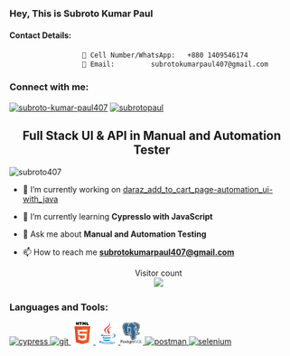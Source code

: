 ### Hey, This is Subroto Kumar Paul 
#### Contact Details: 
                      📲 Cell Number/WhatsApp:   +880 1409546174  
                      📨 Email:         subrotokumarpaul407@gmail.com

<h3 align="left">Connect with me:</h3>
<p align="left">
<a href="https://linkedin.com/in/subroto-kumar-paul407" target="blank"><img align="center" src="https://raw.githubusercontent.com/rahuldkjain/github-profile-readme-generator/master/src/images/icons/Social/linked-in-alt.svg" alt="subroto-kumar-paul407" height="30" width="40" /></a>
<a href="https://www.leetcode.com/subrotopaul" target="blank"><img align="center" src="https://raw.githubusercontent.com/rahuldkjain/github-profile-readme-generator/master/src/images/icons/Social/leet-code.svg" alt="subrotopaul" height="30" width="40" /></a>
</p>

<h2 align="center">Full Stack UI & API in Manual and Automation Tester</h3>

<p align="left"> <img src="https://komarev.com/ghpvc/?username=subroto407&label=Profile%20views&color=0e75b6&style=flat" alt="subroto407" /> </p>


- 🔭 I’m currently working on [daraz_add_to_cart_page-automation_ui-with_java](https://github.com/subroto407/daraz_add_to_cart_page-automation_ui-with_java)

- 🌱 I’m currently learning **CypressIo with JavaScript**

- 💬 Ask me about **Manual and Automation Testing**

- 📫 How to reach me **subrotokumarpaul407@gmail.com**

  <p align="center"> 
  Visitor count<br>
  <img src="https://profile-counter.glitch.me/subroto407/count.svg" />
  </p>


<h3 align="left">Languages and Tools:</h3>
<p align="left"> <a href="https://www.cypress.io" target="_blank" rel="noreferrer"> <img src="https://raw.githubusercontent.com/simple-icons/simple-icons/6e46ec1fc23b60c8fd0d2f2ff46db82e16dbd75f/icons/cypress.svg" alt="cypress" width="40" height="40"/> </a> <a href="https://git-scm.com/" target="_blank" rel="noreferrer"> <img src="https://www.vectorlogo.zone/logos/git-scm/git-scm-icon.svg" alt="git" width="40" height="40"/> </a> <a href="https://www.w3.org/html/" target="_blank" rel="noreferrer"> <img src="https://raw.githubusercontent.com/devicons/devicon/master/icons/html5/html5-original-wordmark.svg" alt="html5" width="40" height="40"/> </a> <a href="https://www.java.com" target="_blank" rel="noreferrer"> <img src="https://raw.githubusercontent.com/devicons/devicon/master/icons/java/java-original.svg" alt="java" width="40" height="40"/> </a> <a href="https://www.postgresql.org" target="_blank" rel="noreferrer"> <img src="https://raw.githubusercontent.com/devicons/devicon/master/icons/postgresql/postgresql-original-wordmark.svg" alt="postgresql" width="40" height="40"/> </a> <a href="https://postman.com" target="_blank" rel="noreferrer"> <img src="https://www.vectorlogo.zone/logos/getpostman/getpostman-icon.svg" alt="postman" width="40" height="40"/> </a> <a href="https://www.selenium.dev" target="_blank" rel="noreferrer"> <img src="https://raw.githubusercontent.com/detain/svg-logos/780f25886640cef088af994181646db2f6b1a3f8/svg/selenium-logo.svg" alt="selenium" width="40" height="40"/> </a> </p>

